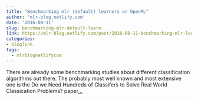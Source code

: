 ```yaml
---
title: "Benchmarking mlr (default) learners on OpenML"
author: 'mlr-blog.netlify.com'
date: '2016-08-11'
slug: benchmarking-mlr-default-learn
link: https://mlr-blog.netlify.com/post/2016-08-11-benchmarking-mlr-learners-on-openml/
categories:
- bloglink
tags:
  - mlrblognetlifycom
---
```


There are already some benchmarking studies about different classification algorithms out there. The probably most well known and most extensive one is the Do we Need Hundreds of Classifers to Solve Real World Classication Problems? paper[... <i class="fas fa-external-link-alt"></i>](https://mlr-blog.netlify.com/post/2016-08-11-benchmarking-mlr-learners-on-openml/)

